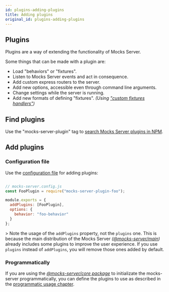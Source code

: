 ```yaml
---
id: plugins-adding-plugins
title: Adding plugins
original_id: plugins-adding-plugins
---
```

## Plugins

Plugins are a way of extending the functionality of Mocks Server.

Some things that can be made with a plugin are:

-   Load "behaviors" or "fixtures".
-   Listen to Mocks Server events and act in consequence.
-   Add custom express routers to the server.
-   Add new options, accessible even through command line arguments.
-   Change settings while the server is running.
-   Add new formats of defining "fixtures". _(Using ["custom fixtures handlers"](advanced-custom-fixtures-handlers.md))_

## Find plugins

Use the "mocks-server-plugin" tag to [search Mocks Server plugins in NPM](https://www.npmjs.com/search?q=mocks-server-plugin).

## Add plugins

### Configuration file

Use the [configuration file](configuration-file.md) for adding plugins:

```javascript

// mocks-server.config.js
const FooPlugin = require("mocks-server-plugin-foo");

module.exports = {
  addPlugins: [FooPlugin],
  options: {
    behavior: "foo-behavior"
  }
};

```

&gt; Note the usage of the `addPlugins` property, not the `plugins` one. This is because the main distribution of the Mocks Server _([@mocks-server/main](https://www.npmjs.com/package/@mocks-server/main))_ already includes some plugins to improve the user experience. If you use `plugins` instead of `addPlugins`, you will remove those ones added by default.

### Programmatically

If you are using the _[@mocks-server/core package](https://www.npmjs.com/package/@mocks-server/core)_ to initializate the mocks-server programmatically, you can define the plugins to use as described in the [programmatic usage chapter](advanced-programmatic-usage.md).
